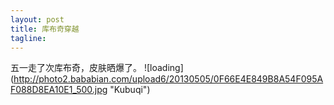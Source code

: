 ```yaml
---
layout: post
title: 库布奇穿越
tagline:
---
```

五一走了次库布奇，皮肤晒爆了。
![loading] (http://photo2.bababian.com/upload6/20130505/0F66E4E849B8A54F095AF088D8EA10E1_500.jpg "Kubuqi")